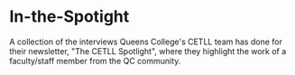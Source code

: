 # In-the-Spotight
A collection of the interviews Queens College's CETLL team has done for their newsletter, "The CETLL Spotlight", where they highlight the work of a faculty/staff member from the QC community.
